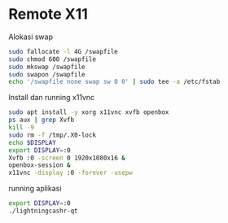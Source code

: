 # Remote X11
Alokasi swap

```sh
sudo fallocate -l 4G /swapfile
sudo chmod 600 /swapfile
sudo mkswap /swapfile
sudo swapon /swapfile
echo '/swapfile none swap sw 0 0' | sudo tee -a /etc/fstab
```

Install dan running x11vnc

```sh
sudo apt install -y xorg x11vnc xvfb openbox
ps aux | grep Xvfb
kill -9
sudo rm -f /tmp/.X0-lock
echo $DISPLAY
export DISPLAY=:0
Xvfb :0 -screen 0 1920x1080x16 &
openbox-session &
x11vnc -display :0 -forever -usepw
```

running aplikasi
```sh
export DISPLAY=:0
./lightningcashr-qt
```
